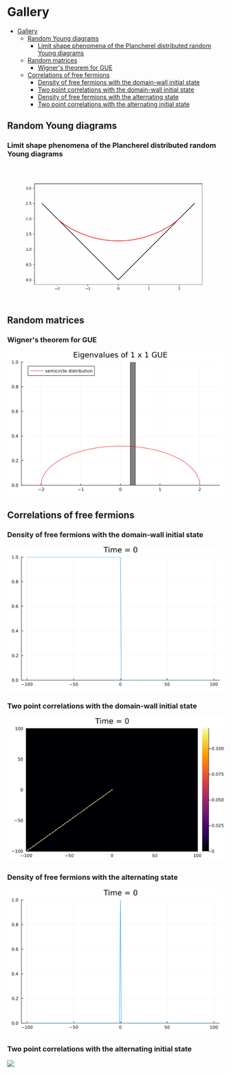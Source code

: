 # Gallery

- [Gallery](#gallery)
  - [Random Young diagrams](#random-young-diagrams)
    - [Limit shape phenomena of the Plancherel distributed random Young diagrams](#limit-shape-phenomena-of-the-plancherel-distributed-random-young-diagrams)
  - [Random matrices](#random-matrices)
    - [Wigner's theorem for GUE](#wigners-theorem-for-gue)
  - [Correlations of free fermions](#correlations-of-free-fermions)
    - [Density of free fermions with the domain-wall initial state](#density-of-free-fermions-with-the-domain-wall-initial-state)
    - [Two point correlations with the domain-wall initial state](#two-point-correlations-with-the-domain-wall-initial-state)
    - [Density of free fermions with the alternating state](#density-of-free-fermions-with-the-alternating-state)
    - [Two point correlations with the alternating initial state](#two-point-correlations-with-the-alternating-initial-state)


## Random Young diagrams

### Limit shape phenomena of the Plancherel distributed random Young diagrams

![](plancherel_growth.gif)

## Random matrices

### Wigner's theorem for GUE

![](GUE_Wigner_semicircular_law.gif)

## Correlations of free fermions

### Density of free fermions with the domain-wall initial state

![](densities_time_evolution2.gif)

### Two point correlations with the domain-wall initial state

![](time_growth_two_pt_correlations_100x100_cs012.gif)

### Density of free fermions with the alternating state

![](densities_time_evolution_alt_2.gif)

### Two point correlations with the alternating initial state

![](time_growth_two_pt_correlations_alt.gif)